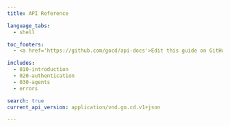 ```yaml
---
title: API Reference

language_tabs:
  - shell

toc_footers:
  - <a href='https://github.com/gocd/api-docs'>Edit this guide on GitHub</a>

includes:
  - 010-introduction
  - 020-authentication
  - 030-agents
  - errors

search: true
current_api_version: application/vnd.go.cd.v1+json

---
```


